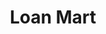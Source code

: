 ---
title: Loan Mart
slug: loan-mart
updated-on: '2024-05-30T13:44:31.749Z'
created-on: '2024-05-30T13:41:46.671Z'
published-on: '2024-05-30T13:54:32.469Z'
f_city-state-2:
- cms/city/peoria-az.md
- cms/city/chandler-az.md
- cms/city/gilbert-az.md
- cms/city/glendale-az.md
- cms/city/scottsdale-az.md
- cms/city/norman-ok.md
- cms/city/gresham-or.md
- cms/city/apache-junction-az.md
f_locations:
- cms/payday-loan/loan-mart-20433.md
- cms/payday-loan/loan-mart-20434.md
- cms/payday-loan/loan-mart-20435.md
- cms/payday-loan/loan-mart-20436.md
- cms/payday-loan/loan-mart-20437.md
- cms/payday-loan/loan-mart-20438.md
- cms/payday-loan/loan-mart-20439.md
- cms/payday-loan/loan-mart-20440.md
- cms/payday-loan/loan-mart-20441.md
- cms/payday-loan/loan-mart-20442.md
- cms/payday-loan/loan-mart-20443.md
- cms/payday-loan/loan-mart-20444.md
- cms/payday-loan/loan-mart-20445.md
f_states:
- cms/state/arizona.md
- cms/state/oklahoma.md
- cms/state/oregon.md
layout: '[company].html'
tags: company
---
